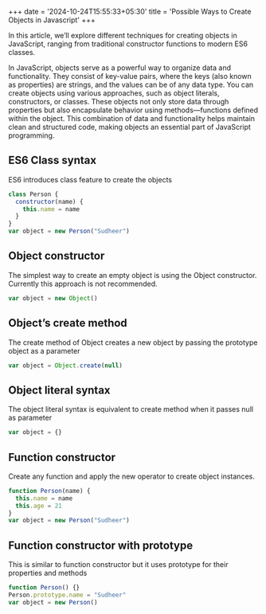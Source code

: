 +++
date = '2024-10-24T15:55:33+05:30'
title = 'Possible Ways to Create Objects in Javascript'
+++

In this article, we’ll explore different techniques for creating objects in JavaScript, ranging from traditional constructor functions to modern ES6 classes.

In JavaScript, objects serve as a powerful way to organize data and functionality. They consist of key-value pairs, where the keys (also known as properties) are strings, and the values can be of any data type. You can create objects using various approaches, such as object literals, constructors, or classes. These objects not only store data through properties but also encapsulate behavior using methods—functions defined within the object. This combination of data and functionality helps maintain clean and structured code, making objects an essential part of JavaScript programming.

## ES6 Class syntax

ES6 introduces class feature to create the objects

```Javascript
class Person {
  constructor(name) {
    this.name = name
  }
}
var object = new Person("Sudheer")
```

## Object constructor

The simplest way to create an empty object is using the Object constructor. Currently this approach is not recommended.

```Javascript
var object = new Object()
```

## Object’s create method

The create method of Object creates a new object by passing the prototype object as a parameter

```Javascript
var object = Object.create(null)
```

## Object literal syntax

The object literal syntax is equivalent to create method when it passes null as parameter

```Javascript
var object = {}

```

## Function constructor

Create any function and apply the new operator to create object instances.

```Javascript
function Person(name) {
  this.name = name
  this.age = 21
}
var object = new Person("Sudheer")
```

## Function constructor with prototype

This is similar to function constructor but it uses prototype for their properties and methods

```Javascript
function Person() {}
Person.prototype.name = "Sudheer"
var object = new Person()
```
